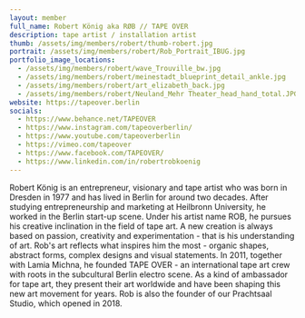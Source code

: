 ```yaml
---
layout: member
full_name: Robert König aka RØB // TAPE OVER
description: tape artist / installation artist
thumb: /assets/img/members/robert/thumb-robert.jpg
portrait: /assets/img/members/robert/Rob_Portrait_IBUG.jpg
portfolio_image_locations:
  - /assets/img/members/robert/wave_Trouville_bw.jpg
  - /assets/img/members/robert/meinestadt_blueprint_detail_ankle.jpg
  - /assets/img/members/robert/art_elizabeth_back.jpg
  - /assets/img/members/robert/Neuland_Mehr Theater_head_hand_total.JPG
website: https://tapeover.berlin
socials: 
  - https://www.behance.net/TAPEOVER
  - https://www.instagram.com/tapeoverberlin/
  - https://www.youtube.com/tapeoverberlin
  - https://vimeo.com/tapeover
  - https://www.facebook.com/TAPEOVER/
  - https://www.linkedin.com/in/robertrobkoenig
---
```

Robert König is an entrepreneur, visionary and tape artist who was born in Dresden in 1977 and has lived in Berlin for around two decades. After studying entrepreneurship and marketing at Heilbronn University, he worked in the Berlin start-up scene. Under his artist name ROB, he pursues his creative inclination in the field of tape art. A new creation is always based on passion, creativity and experimentation - that is his understanding of art. Rob's art reflects what inspires him the most - organic shapes, abstract forms, complex designs and visual statements. In 2011, together with Lamia Michna, he founded TAPE OVER - an international tape art crew with roots in the subcultural Berlin electro scene. As a kind of ambassador for tape art, they present their art worldwide and have been shaping this new art movement for years. Rob is also the founder of our Prachtsaal Studio, which opened in 2018. 